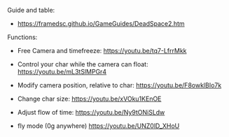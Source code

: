 Guide and table:

- https://framedsc.github.io/GameGuides/DeadSpace2.htm

Functions: 

- Free Camera and timefreeze: https://youtu.be/tq7-LfrrMkk 
- Control your char while the camera can float: https://youtu.be/mL3tSlMPGr4

- Modify camera position, relative to char: https://youtu.be/F8owklBIo7k
- Change char size: https://youtu.be/xVOku1KEnOE

- Adjust flow of time: https://youtu.be/Ny9tONiSLdw

- fly mode (0g anywhere) https://youtu.be/UNZ0lD_XHoU
